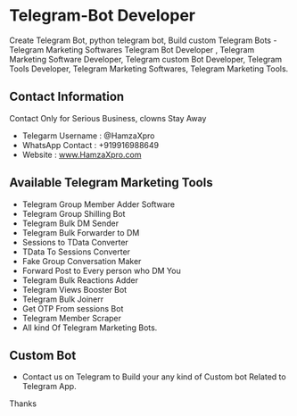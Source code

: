 # Telegram-Bot Developer
Create Telegram Bot, python telegram bot, Build custom Telegram Bots - Telegram Marketing Softwares
Telegram Bot Developer , Telegram Marketing Software Developer, Telegram custom Bot Developer, Telegram Tools Developer, Telegram Marketing Softwares, Telegram Marketing Tools.

## Contact Information 

Contact Only for Serious Business, clowns Stay Away

- Telegarm Username : @HamzaXpro
- WhatsApp Contact : +919916988649
- Website : www.HamzaXpro.com

 
## Available Telegram Marketing Tools
- Telegram Group Member Adder Software
- Telegram Group Shilling Bot
- Telegram Bulk DM Sender
- Telegram Bulk Forwarder to DM 
- Sessions to TData Converter
- TData To Sessions Converter
- Fake Group Conversation Maker
- Forward Post to Every person who DM You
- Telegram Bulk Reactions Adder 
- Telegram Views Booster Bot
- Telegram Bulk Joinerr
- Get OTP From sessions Bot
- Telegram Member Scraper
- All kind Of Telegram Marketing Bots.


## Custom Bot 

- Contact us on Telegram to Build your any kind of Custom bot Related to Telegram App.

Thanks
